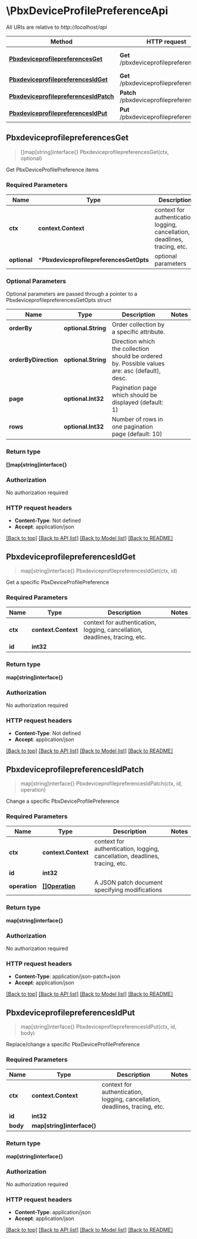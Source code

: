 # \PbxDeviceProfilePreferenceApi

All URIs are relative to *http://localhost/api*

Method | HTTP request | Description
------------- | ------------- | -------------
[**PbxdeviceprofilepreferencesGet**](PbxDeviceProfilePreferenceApi.md#PbxdeviceprofilepreferencesGet) | **Get** /pbxdeviceprofilepreferences/ | Get PbxDeviceProfilePreference items
[**PbxdeviceprofilepreferencesIdGet**](PbxDeviceProfilePreferenceApi.md#PbxdeviceprofilepreferencesIdGet) | **Get** /pbxdeviceprofilepreferences/{id} | Get a specific PbxDeviceProfilePreference
[**PbxdeviceprofilepreferencesIdPatch**](PbxDeviceProfilePreferenceApi.md#PbxdeviceprofilepreferencesIdPatch) | **Patch** /pbxdeviceprofilepreferences/{id} | Change a specific PbxDeviceProfilePreference
[**PbxdeviceprofilepreferencesIdPut**](PbxDeviceProfilePreferenceApi.md#PbxdeviceprofilepreferencesIdPut) | **Put** /pbxdeviceprofilepreferences/{id} | Replace/change a specific PbxDeviceProfilePreference



## PbxdeviceprofilepreferencesGet

> []map[string]interface{} PbxdeviceprofilepreferencesGet(ctx, optional)

Get PbxDeviceProfilePreference items

### Required Parameters


Name | Type | Description  | Notes
------------- | ------------- | ------------- | -------------
**ctx** | **context.Context** | context for authentication, logging, cancellation, deadlines, tracing, etc.
 **optional** | ***PbxdeviceprofilepreferencesGetOpts** | optional parameters | nil if no parameters

### Optional Parameters

Optional parameters are passed through a pointer to a PbxdeviceprofilepreferencesGetOpts struct


Name | Type | Description  | Notes
------------- | ------------- | ------------- | -------------
 **orderBy** | **optional.String**| Order collection by a specific attribute. | 
 **orderByDirection** | **optional.String**| Direction which the collection should be ordered by. Possible values are: asc (default), desc. | 
 **page** | **optional.Int32**| Pagination page which should be displayed (default: 1) | 
 **rows** | **optional.Int32**| Number of rows in one pagination page (default: 10) | 

### Return type

**[]map[string]interface{}**

### Authorization

No authorization required

### HTTP request headers

- **Content-Type**: Not defined
- **Accept**: application/json

[[Back to top]](#) [[Back to API list]](../README.md#documentation-for-api-endpoints)
[[Back to Model list]](../README.md#documentation-for-models)
[[Back to README]](../README.md)


## PbxdeviceprofilepreferencesIdGet

> map[string]interface{} PbxdeviceprofilepreferencesIdGet(ctx, id)

Get a specific PbxDeviceProfilePreference

### Required Parameters


Name | Type | Description  | Notes
------------- | ------------- | ------------- | -------------
**ctx** | **context.Context** | context for authentication, logging, cancellation, deadlines, tracing, etc.
**id** | **int32**|  | 

### Return type

**map[string]interface{}**

### Authorization

No authorization required

### HTTP request headers

- **Content-Type**: Not defined
- **Accept**: application/json

[[Back to top]](#) [[Back to API list]](../README.md#documentation-for-api-endpoints)
[[Back to Model list]](../README.md#documentation-for-models)
[[Back to README]](../README.md)


## PbxdeviceprofilepreferencesIdPatch

> map[string]interface{} PbxdeviceprofilepreferencesIdPatch(ctx, id, operation)

Change a specific PbxDeviceProfilePreference

### Required Parameters


Name | Type | Description  | Notes
------------- | ------------- | ------------- | -------------
**ctx** | **context.Context** | context for authentication, logging, cancellation, deadlines, tracing, etc.
**id** | **int32**|  | 
**operation** | [**[]Operation**](operation.md)| A JSON patch document specifying modifications | 

### Return type

**map[string]interface{}**

### Authorization

No authorization required

### HTTP request headers

- **Content-Type**: application/json-patch+json
- **Accept**: application/json

[[Back to top]](#) [[Back to API list]](../README.md#documentation-for-api-endpoints)
[[Back to Model list]](../README.md#documentation-for-models)
[[Back to README]](../README.md)


## PbxdeviceprofilepreferencesIdPut

> map[string]interface{} PbxdeviceprofilepreferencesIdPut(ctx, id, body)

Replace/change a specific PbxDeviceProfilePreference

### Required Parameters


Name | Type | Description  | Notes
------------- | ------------- | ------------- | -------------
**ctx** | **context.Context** | context for authentication, logging, cancellation, deadlines, tracing, etc.
**id** | **int32**|  | 
**body** | **map[string]interface{}**|  | 

### Return type

**map[string]interface{}**

### Authorization

No authorization required

### HTTP request headers

- **Content-Type**: application/json
- **Accept**: application/json

[[Back to top]](#) [[Back to API list]](../README.md#documentation-for-api-endpoints)
[[Back to Model list]](../README.md#documentation-for-models)
[[Back to README]](../README.md)

